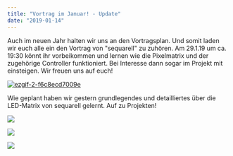 ```yaml
---
title: "Vortrag im Januar! - Update"
date: "2019-01-14"
---
```


Auch im neuen Jahr halten wir uns an den Vortragsplan. Und somit laden wir euch alle ein den Vortrag von "sequarell" zu zuhören. Am 29.1.19 um ca. 19:30 könnt ihr vorbeikommen und lernen wie die Pixelmatrix und der zugehörige Controller funktioniert. Bei Interesse dann sogar im Projekt mit einsteigen. Wir freuen uns auf euch!

[![ezgif-2-f6c8ecd7009e](../images/ezgif-2-f6c8ecd7009e-300x169.gif)](https://hackzogtum-coburg.de/wp-content/uploads/2019/01/ezgif-2-f6c8ecd7009e.gif)

Wie geplant haben wir gestern grundlegendes und detailliertes über die LED-Matrix von sequarell gelernt. Auf zu Projekten!

![](../images/20190129_204151-e1548830619304.jpg)

![](../images/20190129_204203.jpg)

![](../images/20190129_204232.jpg)
